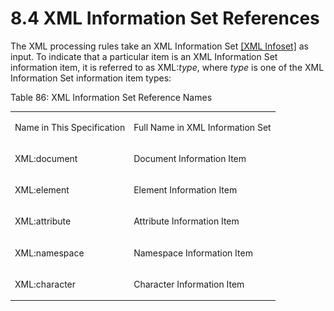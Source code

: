<html dir="LTR" xmlns:mshelp="http://msdn.microsoft.com/mshelp" xmlns:ddue="http://ddue.schemas.microsoft.com/authoring/2003/5" xmlns:xlink="http://www.w3.org/1999/xlink" xmlns:tool="http://www.microsoft.com/tooltip"><body><input type="hidden" id="userDataCache" class="userDataStyle"><input type="hidden" id="hiddenScrollOffset"><img id="dropDownImage" style="display:none; height:0; width:0;" src="../local/drpdown.gif"><img id="dropDownHoverImage" style="display:none; height:0; width:0;" src="../local/drpdown_orange.gif"><img id="collapseImage" style="display:none; height:0; width:0;" src="../local/collapse.gif"><img id="expandImage" style="display:none; height:0; width:0;" src="../local/exp.gif"><img id="collapseAllImage" style="display:none; height:0; width:0;" src="../local/collall.gif"><img id="expandAllImage" style="display:none; height:0; width:0;" src="../local/expall.gif"><img id="copyImage" style="display:none; height:0; width:0;" src="../local/copycode.gif"><img id="copyHoverImage" style="display:none; height:0; width:0;" src="../local/copycodeHighlight.gif"><div id="header"><h1 class="heading">8.4 XML Information Set References</h1></div><div id="mainSection"><div id="mainBody"><div id="allHistory" class="saveHistory" onsave="saveAll()" onload="loadAll()"></div>




<p xmlns:wsd="http://wsdev.schemas.microsoft.com/authoring/2008/2" xmlns:msxsl="urn:schemas-microsoft-com:xslt" xmlns:script="urn:script" xmlns:build="urn:build">
<div id="sectionSection0" class="section" name="collapseableSection"><content xmlns="http://ddue.schemas.microsoft.com/authoring/2003/5" xmlns:wsd="http://wsdev.schemas.microsoft.com/authoring/2008/2" xmlns:msxsl="urn:schemas-microsoft-com:xslt" xmlns:script="urn:script" xmlns:build="urn:build">
				</content></div><div id="sectionSection1" class="section" name="collapseableSection"><content xmlns="http://ddue.schemas.microsoft.com/authoring/2003/5" xmlns:wsd="http://wsdev.schemas.microsoft.com/authoring/2008/2" xmlns:msxsl="urn:schemas-microsoft-com:xslt" xmlns:script="urn:script" xmlns:build="urn:build">
					<p xmlns="">The XML processing rules take an XML Information Set <a href="http://go.microsoft.com/fwlink/?LinkId=95109" alt="" target="_blank"><linktext xmlns="http://ddue.schemas.microsoft.com/authoring/2003/5">[XML Infoset]</linktext></a> as input. To indicate that a particular item is an XML Information Set information item, it is referred to as XML:<i>type</i>, where <i>type</i> is one of the XML Information Set information item types:</p>
					<p xmlns="">Table 86: XML Information Set Reference Names</p>
					<p xmlns=""><b></b></p><table class="ProtocolAuthoredTable" xmlns=""><tr>
								<td id="ShadedCell">
									<p>Name in This Specification</p>
								</td>
								<td id="ShadedCell">
									<p>Full Name in XML Information Set</p>
								</td>
							</tr><tr>
							<td>
								<p>XML:document</p>
							</td>
							<td>
								<p>Document Information Item</p>
							</td>
						</tr><tr>
							<td>
								<p>XML:element</p>
							</td>
							<td>
								<p>Element Information Item</p>
							</td>
						</tr><tr>
							<td>
								<p>XML:attribute</p>
							</td>
							<td>
								<p>Attribute Information Item</p>
							</td>
						</tr><tr>
							<td>
								<p>XML:namespace</p>
							</td>
							<td>
								<p>Namespace Information Item</p>
							</td>
						</tr><tr>
							<td>
								<p>XML:character</p>
							</td>
							<td>
								<p>Character Information Item</p>
							</td>
						</tr></table>
				</content></div><!--[if gte IE 5]>
			<tool:tip element="languageFilterToolTip" avoidmouse="false"/>
		<![endif]--></div><a name="feedback"></a><span></span></div></body></html>